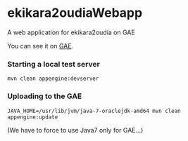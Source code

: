 # ekikara2oudiaWebapp
A web application for ekikara2oudia on GAE

You can see it on [GAE](https://ekikara2oudia.appspot.com/ "Ekikara2OuDia on GAE").

### Starting a local test server
```
mvn clean appengine:devserver
```
### Uploading to the GAE
```
JAVA_HOME=/usr/lib/jvm/java-7-oraclejdk-amd64 mvn clean appengine:update
```
(We have to force to use Java7 only for GAE...)

